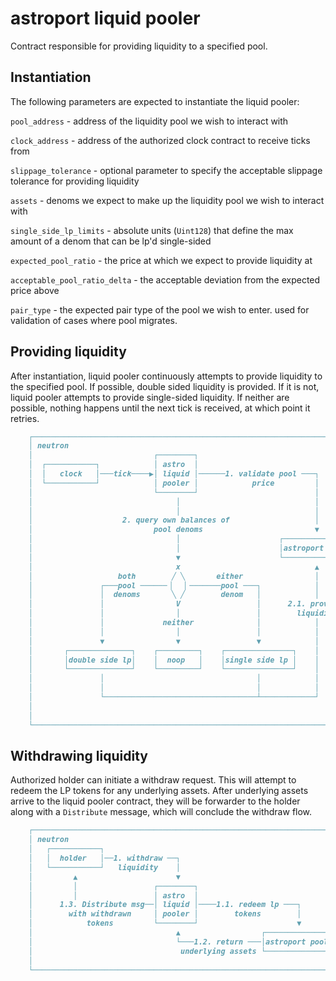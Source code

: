 # astroport liquid pooler

Contract responsible for providing liquidity to a specified pool.

## Instantiation

The following parameters are expected to instantiate the liquid pooler:

`pool_address` - address of the liquidity pool we wish to interact with

`clock_address` - address of the authorized clock contract to receive ticks from

`slippage_tolerance` - optional parameter to specify the acceptable slippage tolerance for providing liquidity

`assets` - denoms we expect to make up the liquidity pool we wish to interact with

`single_side_lp_limits` - absolute units (`Uint128`) that define the max amount
of a denom that can be lp'd single-sided

`expected_pool_ratio` - the price at which we expect to provide liquidity at

`acceptable_pool_ratio_delta` - the acceptable deviation from the expected price above

`pair_type` - the expected pair type of the pool we wish to enter. used for validation of cases where pool migrates.

## Providing liquidity

After instantiation, liquid pooler continuously attempts to provide liquidity to the specified pool.
If possible, double sided liquidity is provided. If it is not, liquid pooler attempts to provide single-sided liquidity.
If neither are possible, nothing happens until the next tick is received, at which point it retries.

```md
    ┌───────────────────────────────────────────────────────────────────────┐
    │ neutron                                                               │
    │                           ┌────────┐                                  │
    │  ┌───────────┐            │ astro  │                                  │
    │  │   clock   │───tick────▶│ liquid │──────1. validate pool ───┐       │
    │  └───────────┘            │ pooler │            price         │       │
    │                           └────────┘                          │       │
    │                                │                              │       │
    │                                │                              │       │
    │                    2. query own balances of                   │       │
    │                           pool denoms                         ▼       │
    │                                │                      ┌──────────────┐│
    │                                │                      │astroport pool││
    │                                ▼                      └──────────────┘│
    │                                x                              ▲       │
    │                   both        ╱ ╲       either                │       │
    │               ┌───pool ──────▕   ▏───────pool ───┐            │       │
    │               │  denoms       ╲ ╱        denom   │            │       │
    │               │                V                 │      2.1. provide  │
    │               │                │                 │        liquidity   │
    │               │             neither              │            │       │
    │               │                │                 │            │       │
    │               ▼                ▼                 ▼            │       │
    │       ┌──────────────┐    ┌─────────┐    ┌───────────────┐    │       │
    │       │double side lp│    │  noop   │    │single side lp │    │       │
    │       └──────────────┘    └─────────┘    └───────────────┘    │       │
    │               │                                  │            │       │
    │               │                                  │            │       │
    │               └──────────────────────────────────┴────────────┘       │
    │                                                                       │
    │                                                                       │
    └───────────────────────────────────────────────────────────────────────┘
```

## Withdrawing liquidity

Authorized holder can initiate a withdraw request. This will attempt to
redeem the LP tokens for any underlying assets.
After underlying assets arrive to the liquid pooler contract, they will
be forwarder to the holder along with a `Distribute` message, which will
conclude the withdraw flow.

```md
    ┌────────────────────────────────────────────────────────────────────┐
    │ neutron                                                            │
    │   ┌───────────┐                                                    │
    │   │  holder   │──1. withdraw ──┐                                   │
    │   └───────────┘   liquidity    │                                   │
    │         ▲                      ▼                                   │
    │         │                 ┌────────┐                               │
    │         │                 │ astro  │                               │
    │      1.3. Distribute msg──│ liquid │────1.1. redeem lp ───┐        │
    │        with withdrawn     │ pooler │        tokens        │        │
    │            tokens         └────────┘                      ▼        │
    │                                ▲                  ┌──────────────┐ │
    │                                └───1.2. return ───│astroport pool│ │
    │                                 underlying assets └──────────────┘ │
    │                                                                    │
    └────────────────────────────────────────────────────────────────────┘
```
